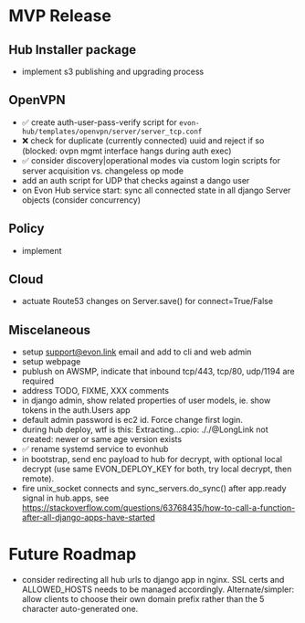 # MVP Release

## Hub Installer package

* implement s3 publishing and upgrading process

## OpenVPN

* ✅ create auth-user-pass-verify script for `evon-hub/templates/openvpn/server/server_tcp.conf`
 * ❌ check for duplicate (currently connected) uuid and reject if so (blocked: ovpn mgmt interface hangs during auth exec)
 * ✅ consider discovery|operational modes via custom login scripts for server acquisition vs. changeless op mode
* add an auth script for UDP that checks against a dango user
* on Evon Hub service start: sync all connected state in all django Server objects (consider concurrency)

## Policy

* implement

## Cloud

* actuate Route53 changes on Server.save() for connect=True/False

## Miscelaneous

* setup support@evon.link email and add to cli and web admin
* setup webpage
* publush on AWSMP, indicate that inbound tcp/443, tcp/80, udp/1194 are required
* address TODO, FIXME, XXX comments
* in django admin, show related properties of user models, ie. show tokens in the auth.Users app
* default admin password is ec2 id. Force change first login.
* during hub deploy, wtf is this: Extracting...cpio: ././@LongLink not created: newer or same age version exists 
* ✅ rename systemd service to evonhub
* in bootstrap, send enc payload to hub for decrypt, with optional local decrypt (use same EVON_DEPLOY_KEY for both, try local decrypt, then remote).
* fire unix_socket connects and sync_servers.do_sync() after app.ready signal in hub.apps, see https://stackoverflow.com/questions/63768435/how-to-call-a-function-after-all-django-apps-have-started


# Future Roadmap

* consider redirecting all hub urls to django app in nginx. SSL certs and ALLOWED_HOSTS needs to be managed accordingly. Alternate/simpler: allow clients to choose their own domain prefix rather than the 5 character auto-generated one.
